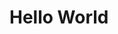 <html>
  <head>
    <meta charset="UTF-8">
    <title>Thomas Rooney</title>
  </head>
  <body>
	  <h1>Hello World</h1>
  
  </body>
</html>
